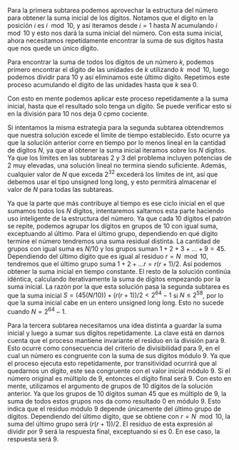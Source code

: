 Para la primera subtarea podemos aprovechar la estructura del número para obtener la suma inicial de los dígitos. Notamos que el dígito en la posición $i$ es $i\mod10$, y así iteramos desde $i = 1$ hasta $N$ acumulando $i\mod10$ y esto nos dará la suma inicial del número. Con esta suma inicial, ahora necesitamos repetidamente encontrar la suma de sus dígitos hasta que nos quede un único dígito. 

Para encontrar la suma de todos los dígitos de un número $k$, podemos primero encontrar el dígito de las unidades de $k$ utilizando $k\mod10$, luego podemos dividir para 10 y así eliminamos este último dígito. Repetimos este proceso acumulando el dígito de las unidades hasta que $k$ sea 0.

Con esto en mente podemos aplicar este proceso repetidamente a la suma inicial, hasta que el resultado solo tenga un dígito. Se puede verificar esto si en la división para 10 nos deja 0 cpmo cociente.

Si intentamos la misma estrategia para la segunda subtarea obtendremos que nuestra solución excede el límite de tiempo establecido. Esto ocurre ya que la solución anterior corre en tiempo por lo menos lineal en la cantidad de dígitos $N$, ya que al obtener la suma inicial iteramos sobre los $N$ dígitos. Ya que los límites en las subtareas 2 y 3 del problema incluyen potencias de 2 muy elevadas, una solución lineal no termina siendo suficiente. Además, cualquier valor de $N$ que exceda $2^{32}$ excederá los límites de int, así que debemos usar el tipo unsigned long long, y esto permitirá almacenar el valor de $N$ para todas las subtareas.

Ya que la parte que más contribuye al tiempo es ese ciclo inicial en el que sumamos todos los $N$ dígitos, intentaremos saltarnos esta parte haciendo uso inteligente de la estructura del número. Ya que cada 10 dígitos el patrón se repite, podemos agrupar los dígitos en grupos de 10 con igual suma, exceptuando al último. Para el último grupo, dependiendo en qué digito termine el número tendremos una suma residual distinta.
La cantidad de grupos con igual suma es $N / 10$ y los grupos suman $1+2+3+\dots+9=45$. Dependiendo del último dígito que es igual al residuo $r = N\mod10$, tendremos que el último grupo suma 
$1+2+\dots r = r(r+1)/2$. Así podemos obtener la suma inicial en tiempo constante. El resto de la solución continúa idéntica, calculando iterativamente la suma de dígitos empezando por la suma inicial. La razón por la que esta solución pasa la segunda subtarea es que la suma inicial $S = (45 (N/10)) + (r(r+1)) / 2 < 2^{64} - 1$ si $N \leq 2^{58}$, por lo que la suma inicial cabe en un entero unsigned long long. Esto no sucede cuando $N = 2^{64} - 1$.

Para la tercera subtarea necesitamos una idea distinta a guardar la suma inicial y luego a sumar sus dígitos repetidamente. La clave está en darnos cuenta que el proceso mantiene invariante el residuo en la división para 9. Esto ocurre como consecuencia del criterio de divisibilidad para 9, en el cual un número es congruente con la suma de sus dígitos módulo 9. Ya que el proceso ejecuta esto repetidamente, por transitividad ocurrirá que al quedarnos un dígito, este sea congruente con el valor inicial módulo 9. Si el número original es múltiplo de 9, entonces el dígito final será 9.
Con esto en mente, utilizamos el argumento de grupos de 10 dígitos de la solución anterior. Ya que los grupos de 10 dígitos suman 45 que es múltiplo de 9, la suma de todos estos grupos nos da como resultado 0 en módulo 9. Esto indica que el residuo módulo 9 depende únicamente del último grupo de dígitos. Dependiendo del último dígito, que se obtiene con $r = N\mod10$, la suma del último grupo será $(r(r+1)) / 2$. El residuo de esta expresión al dividir por 9 será la respuesta final, exceptuando si es 0. En ese caso, la respuesta será 9.

